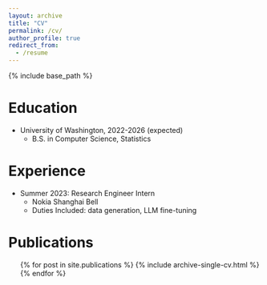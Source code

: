 ```yaml
---
layout: archive
title: "CV"
permalink: /cv/
author_profile: true
redirect_from:
  - /resume
---
```


{% include base_path %}

# Education

* University of Washington, 2022-2026 (expected)
  * B.S. in Computer Science, Statistics

# Experience

* Summer 2023: Research Engineer Intern
  * Nokia Shanghai Bell
  * Duties Included: data generation, LLM fine-tuning

# Publications

  <ul>{% for post in site.publications %}
    {% include archive-single-cv.html %}
  {% endfor %}</ul>
